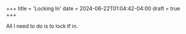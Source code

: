 +++
title = 'Locking In'
date = 2024-06-22T01:04:42-04:00
draft = true
+++

All I need to do is to lock tf in.
